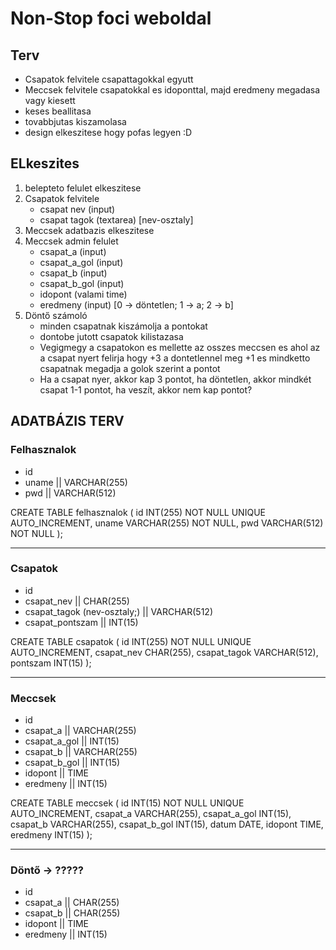 # Non-Stop foci weboldal

## Terv
- Csapatok felvitele csapattagokkal egyutt
- Meccsek felvitele csapatokkal es idoponttal, majd eredmeny megadasa vagy kiesett
- keses beallitasa
- tovabbjutas kiszamolasa
- design elkeszitese hogy pofas legyen :D


## ELkeszites
1. belepteto felulet elkeszitese
2. Csapatok felvitele
    - csapat nev (input)
    - csapat tagok (textarea) [nev-osztaly]
3. Meccsek adatbazis elkeszitese
4. Meccsek admin felulet
    - csapat_a (input)
    - csapat_a_gol (input)
    - csapat_b (input)
    - csapat_b_gol (input)
    - idopont (valami time)
    - eredmeny (input) [0 -> döntetlen; 1 -> a; 2 -> b]
5. Döntő számoló
    - minden csapatnak kiszámolja a pontokat
    - dontobe jutott csapatok kilistazasa
    - Vegigmegy a csapatokon es mellette az osszes meccsen es ahol az a csapat nyert felirja hogy +3 a dontetlennel meg +1 es mindketto csapatnak megadja a golok szerint a pontot
    - Ha a csapat nyer, akkor kap 3 pontot, ha döntetlen, akkor mindkét csapat 1-1 pontot, ha veszít, akkor nem kap pontot?


## ADATBÁZIS TERV

### Felhasznalok
- id
- uname || VARCHAR(255)
- pwd   || VARCHAR(512)

CREATE TABLE felhasznalok (
    id INT(255) NOT NULL UNIQUE AUTO_INCREMENT,
    uname VARCHAR(255) NOT NULL,
    pwd VARCHAR(512) NOT NULL
);

---

### Csapatok
- id
- csapat_nev                  || CHAR(255)
- csapat_tagok (nev-osztaly;) || VARCHAR(512)
- csapat_pontszam             || INT(15)

CREATE TABLE csapatok (
    id INT(255) NOT NULL UNIQUE AUTO_INCREMENT,
    csapat_nev CHAR(255),
    csapat_tagok VARCHAR(512),
    pontszam INT(15)
);

---

### Meccsek
- id
- csapat_a     || VARCHAR(255)
- csapat_a_gol || INT(15)
- csapat_b     || VARCHAR(255)
- csapat_b_gol || INT(15)
- idopont      || TIME
- eredmeny     || INT(15)

CREATE TABLE meccsek (
    id INT(15) NOT NULL UNIQUE AUTO_INCREMENT,
    csapat_a VARCHAR(255),
    csapat_a_gol INT(15),
    csapat_b VARCHAR(255),
    csapat_b_gol INT(15),
    datum DATE,
    idopont TIME,
    eredmeny INT(15)
);

---

### Döntő -> ?????
- id
- csapat_a || CHAR(255)
- csapat_b || CHAR(255)
- idopont  || TIME
- eredmeny || INT(15)